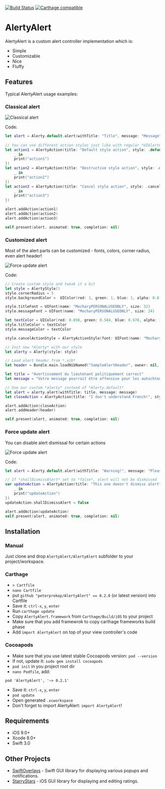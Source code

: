 [![Build Status](https://travis-ci.org/peterprokop/AlertyAlert.svg?branch=master)](https://travis-ci.org/peterprokop/AlertyAlert)
[![Carthage compatible](https://img.shields.io/badge/Carthage-compatible-4BC51D.svg?style=flat)](https://github.com/Carthage/Carthage)

# AlertyAlert

AlertyAlert is a custom alert controller implementation which is:
- Simple
- Customizable
- Nice
- Fluffy

## Features

Typical AlertyAlert usage examples:

### Classical alert

![Classical alert](http://i.imgur.com/ZySARNE.png)

Code:
```swift
let alert = Alerty.default.alert(withTitle: "Title", message: "Message")
            
// You can use different action styles just like with regular *UIAlertController*
let action1 = AlertyAction(title: "Default style action", style: .default, handler: {
    _ in
    print("action1")
})
let action2 = AlertyAction(title: "Destructive style action", style: .destructive, handler: {
    _ in
    print("action2")
})
let action3 = AlertyAction(title: "Cancel style action", style: .cancel, handler: {
    _ in
    print("action3")
})

alert.addAction(action1)
alert.addAction(action2)
alert.addAction(action3)

self.present(alert, animated: true, completion: nil)
```

### Customized alert
Most of the alert parts can be customized - fonts, colors, corner radius, even alert header!

![Force update alert](http://i.imgur.com/iR4SnZv.png)

Code:
```swift
// Create custom style and tweak it a bit
let style = AlertyStyle()
style.cornerRadius = 5
style.backgroundColor =  UIColor(red: 1, green: 1, blue: 1, alpha: 0.8)

style.titleFont = UIFont(name: "MocharyPERSONALUSEONLY", size: 32)
style.messageFont = UIFont(name: "MocharyPERSONALUSEONLY", size: 24)

let textColor = UIColor(red: 0.098, green: 0.584, blue: 0.678, alpha: 1)
style.titleColor = textColor
style.messageColor = textColor

style.cancelActionStyle = AlertyActionStyle(font: UIFont(name: "MocharyPERSONALUSEONLY", size: 18)!, tintColor: UIColor.brown)

// Init new *Alerty* with our style
let alerty = Alerty(style: style)

// Load alert header from *.xib*
let header = Bundle.main.loadNibNamed("SampleAlertHeader", owner: nil, options: nil)![0] as! UIView

let title = "Avertissement du lieutenant politiquement correct"
let message = "Votre message pourrait être offensive pour les autochtones de la région de Yamal.\nVeuillez corriger votre message."

// Use our custom *alerty* instead of *Alerty.default*
let alert = alerty.alert(withTitle: title, message: message)
let closeAction = AlertyAction(title: "I don't understand French!", style: .cancel, handler: nil)

alert.addAction(closeAction)
alert.addHeader(header)

self.present(alert, animated: true, completion: nil)
```

### Force update alert
You can disable alert dismissal for certain actions

![Force update alert](http://i.imgur.com/ft5HAWU.png)

Code:
```swift
let alert = Alerty.default.alert(withTitle: "Warning!", message: "Please update your application ASAP!")

// If *shallDismissAlert* set to *false*, alert will not be dismissed
var updateAction = AlertyAction(title: "This one doesn't dismiss alert", style: .default, handler: {
    _ in
    print("updateAction")
})
updateAction.shallDismissAlert = false

alert.addAction(updateAction)
self.present(alert, animated: true, completion: nil)
```

## Installation

### Manual
Just clone and drop `AlertyAlert/AlertyAlert` subfolder to your project/workspace.

### Carthage
* `> Cartfile`
* `nano Cartfile`
* put `github "peterprokop/AlertyAlert" == 0.2.0` (or latest version) into Cartfile
* Save it: `ctrl-x`, `y`, `enter`
* Run `carthage update`
* Copy `AlertyAlert.framework` from `Carthage/Build/iOS` to your project
* Make sure that you add framewrok to copy carthage frameworks build phase
* Add `import AlertyAlert` on top of your view controller's code

### Cocoapods
- Make sure that you use latest stable Cocoapods version: `pod --version`
- If not, update it: `sudo gem install cocoapods`
- `pod init` in you project root dir
- `nano Podfile`, add:

```
pod 'AlertyAlert', '~> 0.2.1'
``` 
- Save it: `ctrl-x`, `y`, `enter`
- `pod update`
- Open generated `.xcworkspace`
- Don't forget to import AlertyAlert: `import AlertyAlert`!

## Requirements

- iOS 9.0+
- Xcode 8.0+
- Swift 3.0

## Other Projects

- [SwiftOverlays](https://github.com/peterprokop/SwiftOverlays) - Swift GUI library for displaying various popups and notifications.
- [StarryStars](https://github.com/peterprokop/StarryStars) - iOS GUI library for displaying and editing ratings.
